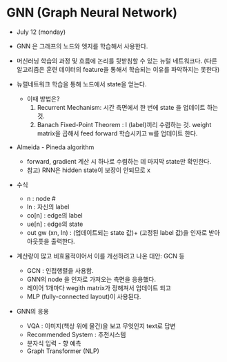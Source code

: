 # GNN (Graph Neural Network) 
* July 12 (monday)


* GNN 은 그래프의 노드와 엣지를 학습해서 사용한다.
* 머신러닝 학습의 과정 및 흐름에 논리를 뒷받침할 수 있는 뉴럴 네트워크다. (다른 알고리즘은 훈련 데이터의 feature을 통해서 학습되는 이유를 파악하지는 못한다)
* 뉴럴네트워크 학습을 통해 노드에서 state을 얻는다. 
  * 이때 방법은?
    1. Recurrent Mechanism: 시간 측면에서 한 번에 state 을 업데이트 하는 것.
    2. Banach Fixed-Point Theorem : l (label)끼리 수렴하는 것. weight matrix을 곱해서 feed forward 학습시키고 w를 업데이트 한다. 

* Almeida - Pineda algorithm 
  * forward, gradient 계산 시 하나로 수렴하는 데 마지막 state만 확인한다. 
  * 참고) RNN은 hidden state이 보장이 안되므로 x

* 수식 
  * n : node #
  * ln : 자신의 label 
  * co[n] : edge의 label 
  * ue[n] : edge의 state 
  * out gw (xn, ln) : (업데이트되는 state 값)+ (고정된 label 값)을 인자로 받아 아웃풋을 출력한다.

* 계산량이 많고 비효율적이어서 이를 개선하려고 나온 대안: GCN 등
  * GCN : 인접행렬을 사용함.
  * GNN의 node 을 인자로 가져오는 측면을 응용했다. 
  * 레이어 1개마다 wegith matrix가 정해져서 업데이트 되고 
  * MLP (fully-connected layout)이 사용된다. 

* GNN의 응용 
  * VQA : 이미지(책상 위에 물건)을 보고 무엇인지 text로 답변
  * Recommended System : 추천시스템 
  * 분자식 입력 - 향 예측 
  * Graph Transformer (NLP) 
